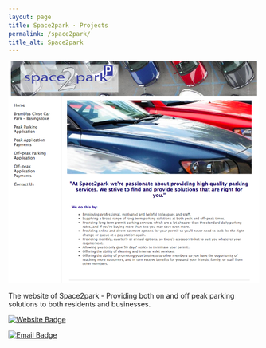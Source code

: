 ```yaml
---
layout: page
title: Space2park · Projects
permalink: /space2park/
title_alt: Space2park
---
```


![Space2park Index](/assets/img/space2park-index.png)

The website of Space2park - Providing both on and off peak parking solutions to both residents and businesses.

[![Website Badge](https://img.shields.io/badge/Visit-space2park.org.uk-lightgrey.svg)](https://space2park.org.uk)

[![Email Badge](https://img.shields.io/badge/Email-parking@space2park.org.uk-lightgrey.svg)](mailto:parking@space2park.org.uk)
